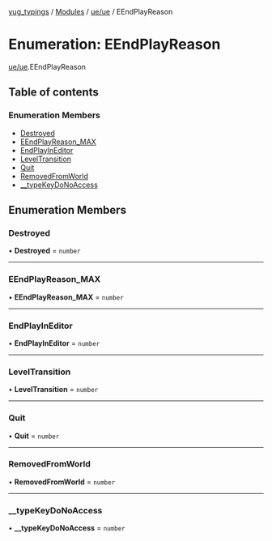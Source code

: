 [yug_typings](../README.md) / [Modules](../modules.md) / [ue/ue](../modules/ue_ue.md) / EEndPlayReason

# Enumeration: EEndPlayReason

[ue/ue](../modules/ue_ue.md).EEndPlayReason

## Table of contents

### Enumeration Members

- [Destroyed](ue_ue.EEndPlayReason.md#destroyed)
- [EEndPlayReason\_MAX](ue_ue.EEndPlayReason.md#eendplayreason_max)
- [EndPlayInEditor](ue_ue.EEndPlayReason.md#endplayineditor)
- [LevelTransition](ue_ue.EEndPlayReason.md#leveltransition)
- [Quit](ue_ue.EEndPlayReason.md#quit)
- [RemovedFromWorld](ue_ue.EEndPlayReason.md#removedfromworld)
- [\_\_typeKeyDoNoAccess](ue_ue.EEndPlayReason.md#__typekeydonoaccess)

## Enumeration Members

### Destroyed

• **Destroyed** = `number`

___

### EEndPlayReason\_MAX

• **EEndPlayReason\_MAX** = `number`

___

### EndPlayInEditor

• **EndPlayInEditor** = `number`

___

### LevelTransition

• **LevelTransition** = `number`

___

### Quit

• **Quit** = `number`

___

### RemovedFromWorld

• **RemovedFromWorld** = `number`

___

### \_\_typeKeyDoNoAccess

• **\_\_typeKeyDoNoAccess** = `number`
